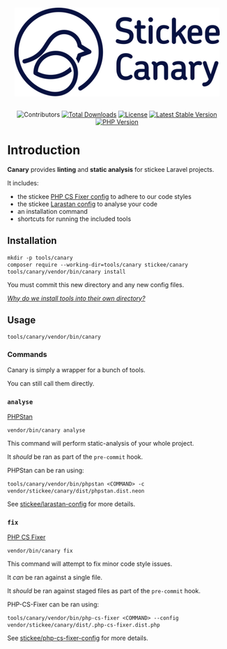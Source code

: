 <p align="center" style="padding:1rem">
    <picture>
      <source media="(prefers-color-scheme: dark)" srcset=".github/images/logo-yellow.png" width="500">
      <source media="(prefers-color-scheme: light)" srcset=".github/images/logo-dark.png" width="500">
      <img alt="Stickee Canary" src=".github/images/logo-dark.png" width="500">
    </picture>
</p>

<p align="center">
    <img src="https://img.shields.io/github/contributors/stickeeuk/canary" alt="Contributors">
    <a href="https://packagist.org/packages/stickee/canary"><img src="https://img.shields.io/packagist/dt/stickee/canary" alt="Total Downloads"></a>
    <a href="https://packagist.org/packages/stickee/canary"><img src="https://img.shields.io/packagist/l/stickee/canary" alt="License"></a>
    <a href="https://packagist.org/packages/stickee/canary"><img src="https://img.shields.io/packagist/v/stickee/canary" alt="Latest Stable Version"></a>
    <a href="https://packagist.org/packages/stickee/canary"><img src="https://img.shields.io/packagist/dependency-v/stickee/canary/php" alt="PHP Version"></a>
</p>

# Introduction

**Canary** provides **linting** and **static analysis** for stickee Laravel projects.

It includes:

- the stickee [PHP CS Fixer config](https://github.com/stickeeuk/php-cs-fixer-config/) to adhere to our code styles
- the stickee [Larastan config](https://github.com/stickeeuk/larastan-config/) to analyse your code
- an installation command
- shortcuts for running the included tools

## Installation

```
mkdir -p tools/canary
composer require --working-dir=tools/canary stickee/canary
tools/canary/vendor/bin/canary install
```

You must commit this new directory and any new config files.

_[Why do we install tools into their own directory?](https://github.com/FriendsOfPHP/PHP-CS-Fixer#installation)_

## Usage

```
tools/canary/vendor/bin/canary
```

### Commands

Canary is simply a wrapper for a bunch of tools.

You can still call them directly.

### `analyse`

[PHPStan](https://github.com/nunomaduro/larastan)

```
vendor/bin/canary analyse
```

This command will perform static-analysis of your whole project.

It _should_ be ran as part of the `pre-commit` hook.

PHPStan can be ran using:
```
tools/canary/vendor/bin/phpstan <COMMAND> -c vendor/stickee/canary/dist/phpstan.dist.neon
```

See [stickee/larastan-config](https://github.com/stickeeuk/larastan-config) for more details.

### `fix`

[PHP CS Fixer](https://github.com/PHP-CS-Fixer/PHP-CS-Fixer)

```
vendor/bin/canary fix
```

This command will attempt to fix minor code style issues.

It _can_ be ran against a single file.

It _should_ be ran against staged files as part of the `pre-commit` hook.

PHP-CS-Fixer can be ran using:

```
tools/canary/vendor/bin/php-cs-fixer <COMMAND> --config vendor/stickee/canary/dist/.php-cs-fixer.dist.php
```

See [stickee/php-cs-fixer-config](https://github.com/stickeeuk/php-cs-fixer-config) for more details.
